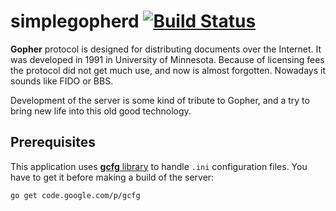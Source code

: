 # simplegopherd [![Build Status](https://travis-ci.org/CatFriends/simplegopherd.svg?branch=master)](https://travis-ci.org/CatFriends/simplegopherd)

**Gopher** protocol is designed for distributing documents over the Internet. It was developed in 1991 in University of Minnesota. Because of licensing fees the protocol did not get much use, and now is almost forgotten. Nowadays it sounds like FIDO or BBS.

Development of the server is some kind of tribute to Gopher, and a try to bring new life into this old good technology.

## Prerequisites
This application uses [**gcfg** library][1] to handle `.ini` configuration files. You have to get it before making a build of the server:

```
go get code.google.com/p/gcfg
```

  [1]: https://code.google.com/p/gcfg/
